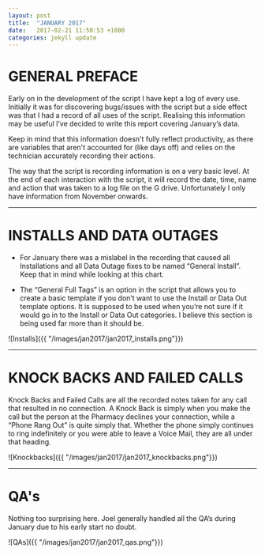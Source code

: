 ```yaml
---
layout: post
title:  "JANUARY 2017"
date:   2017-02-21 11:50:53 +1000
categories: jekyll update
---
```

# GENERAL PREFACE

Early on in the development of the script I have kept a log of every use. Initially it was for discovering bugs/issues with the script but a side effect was that I had a record of all uses of the script. Realising this information may be useful I’ve decided to write this report covering January’s data.

Keep in mind that this information doesn't fully reflect productivity, as there are variables that aren't accounted for (like days off) and relies on the technician accurately recording their actions.

The way that the script is recording information is on a very basic level. At the end of each interaction with the script, it will record the date, time, name and action that was taken to a log file on the G drive. Unfortunately I only have information from November onwards.

___

# INSTALLS AND DATA OUTAGES
* For January there was a mislabel in the recording that caused all Installations and all Data Outage fixes to be named “General Install”. Keep that in mind while looking at this chart.

* The “General Full Tags” is an option in the script that allows you to create a basic template if you don’t want to use the Install or Data Out template options. It is supposed to be used when you’re not sure if it would go in to the Install or Data Out categories. I believe this section is being used far more than it should be.

![Installs]({{ "/images/jan2017/jan2017_installs.png"}})  

___

# KNOCK BACKS AND FAILED CALLS
Knock Backs and Failed Calls are all the recorded notes taken for any call that resulted in no connection. A Knock Back is simply when you make the call but the person at the Pharmacy declines your connection, while a “Phone Rang Out” is quite simply that. Whether the phone simply continues to ring indefinitely or you were able to leave a Voice Mail, they are all under that heading. 

![Knockbacks]({{ "/images/jan2017/jan2017_knockbacks.png"}})

___

# QA's

Nothing too surprising here. Joel generally handled all the QA’s during January due to his early start no doubt.

![QAs]({{ "/images/jan2017/jan2017_qas.png"}})